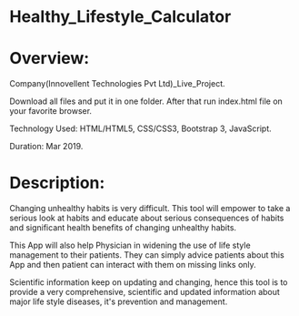 # Healthy_Lifestyle_Calculator
# Overview:

Company(Innovellent Technologies Pvt Ltd)_Live_Project.

Download all files and put it in one folder. After that run index.html file on your favorite browser.

Technology Used: HTML/HTML5, CSS/CSS3, Bootstrap 3, JavaScript.

Duration: Mar 2019.

# Description:

Changing unhealthy habits is very difficult. This tool will empower to take a serious look at habits and educate about serious consequences of habits and significant health benefits of changing unhealthy habits.

This App will also help Physician in widening the use of life style management to their patients. They can simply advice patients about this App and then patient can interact with them on missing links only.

Scientific information keep on updating and changing, hence this tool is to provide a very comprehensive, scientific and updated information about major life style diseases, it's prevention and management.
